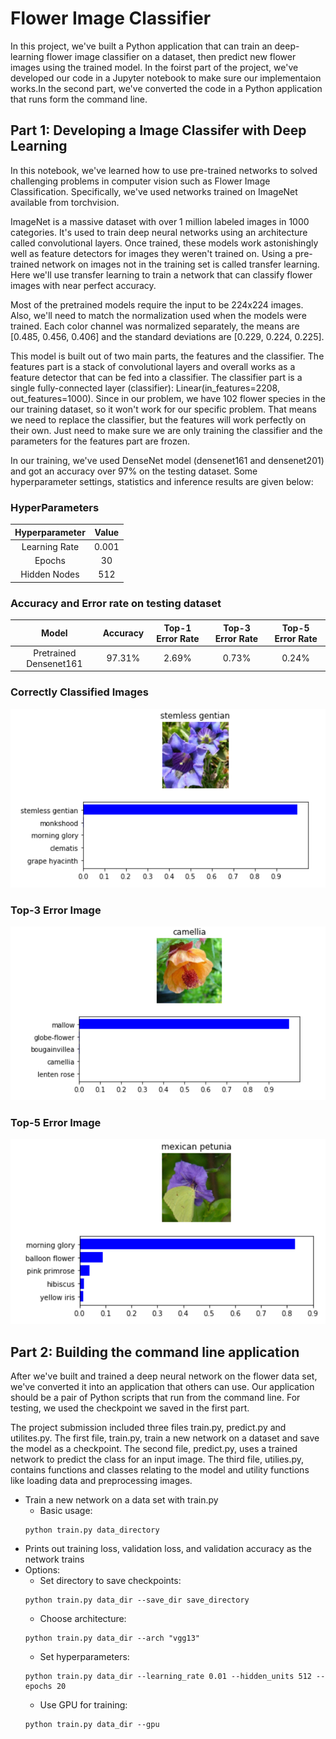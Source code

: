 # Flower Image Classifier

In this project, we've built a Python application that can train an deep-learning flower image classifier on a dataset, then predict new flower images using the trained model. In the foirst part of the project, we've developed our code in a Jupyter notebook to make sure our implementaion works.In the second part, we've converted the code in a Python application that runs form the command line. 

## Part 1: Developing a Image Classifer with Deep Learning

In this notebook, we've learned how to use pre-trained networks to solved challenging problems in computer vision such as Flower Image Classification. Specifically, we've used networks trained on ImageNet available from torchvision.

ImageNet is a massive dataset with over 1 million labeled images in 1000 categories. It's used to train deep neural networks using an architecture called convolutional layers. Once trained, these models work astonishingly well as feature detectors for images they weren't trained on. Using a pre-trained network on images not in the training set is called transfer learning. Here we'll use transfer learning to train a network that can classify flower images with near perfect accuracy.

Most of the pretrained models require the input to be 224x224 images. Also, we'll need to match the normalization used when the models were trained. Each color channel was normalized separately, the means are [0.485, 0.456, 0.406] and the standard deviations are [0.229, 0.224, 0.225].

This model is built out of two main parts, the features and the classifier. The features part is a stack of convolutional layers and overall works as a feature detector that can be fed into a classifier. The classifier part is a single fully-connected layer (classifier): Linear(in_features=2208, out_features=1000). Since in our problem, we have 102 flower species in the our training dataset, so it won't work for our specific problem. That means we need to replace the classifier, but the features will work perfectly on their own. Just need to make sure we are only training the classifier and the parameters for the features part are frozen.

In our training, we've used DenseNet model (densenet161 and densenet201) and got an accuracy over 97% on the testing dataset. Some hyperparameter settings, statistics and inference results are given below:

### HyperParameters
|      Hyperparameter    |       Value       |
| :--------------------: |:-----------------:|
|     Learning Rate		 |       0.001       |
|        Epochs  		 |        30         |
|     Hidden Nodes		 |       512         |


### Accuracy and Error rate on testing dataset
|         Model          |      Accuracy     | Top-1 Error Rate | Top-3 Error Rate | Top-5 Error Rate |
| :--------------------: | :---------------: | :--------------: | :--------------: | :--------------: | 
| Pretrained Densenet161 |      97.31%       |      2.69%       |      0.73%       |      0.24%       |

### Correctly Classified Images
![Correctly Classifid](correct_1.PNG)

### Top-3 Error Image
![Top-3 Error](top_3_1.PNG)

### Top-5 Error Image
![Top-5 Error](top_5_2.PNG)


## Part 2: Building the command line application

After we've built and trained a deep neural network on the flower data set, we've converted it into an application that others can use. Our application should be a pair of Python scripts that run from the command line. For testing, we used the checkpoint we saved in the first part.

The project submission included three files train.py, predict.py and utilites.py. The first file, train.py, train a new network on a dataset and save the model as a checkpoint. The second file, predict.py, uses a trained network to predict the class for an input image. The third file, utilies.py, contains functions and classes relating to the model and utility functions like loading data and preprocessing images. 
* Train a new network on a data set with train.py
	* Basic usage: 
	```
	python train.py data_directory
	```
* Prints out training loss, validation loss, and validation accuracy as the network trains
* Options:
	* Set directory to save checkpoints: 
	```
	python train.py data_dir --save_dir save_directory
	```
	* Choose architecture: 
	```
	python train.py data_dir --arch "vgg13"
	```
	* Set hyperparameters: 
	```
	python train.py data_dir --learning_rate 0.01 --hidden_units 512 --epochs 20
	```
	* Use GPU for training: 
	```
	python train.py data_dir --gpu
	```